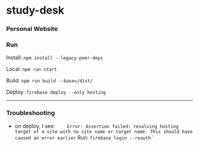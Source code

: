 # study-desk

### Personal Website

### Run

Install: `npm install --legacy-peer-deps`

Local: `npm run start`

Build: `npm run build --base=/dist/`

Deploy: `firebase deploy --only hosting`

---

### Troubleshooting

- on deploy, I see:
  `     Error: Assertion failed: resolving hosting target of a site with no site name or target name. This should have caused an error earlier
  `
  Run: `firebase login --reauth`
  `
